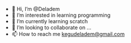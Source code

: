 - 👋 Hi, I’m @Deladem
- 👀 I’m interested in learning programming 
- 🌱 I’m currently learning scratch
- 💞️ I’m looking to collaborate on ...
- 📫 How to reach me kegudeladem@gmail.com

<!---
Delademddk/Delademddk is a ✨ special ✨ repository because its `README.md` (this file) appears on your GitHub profile.
You can click the Preview link to take a look at your changes.
--->
